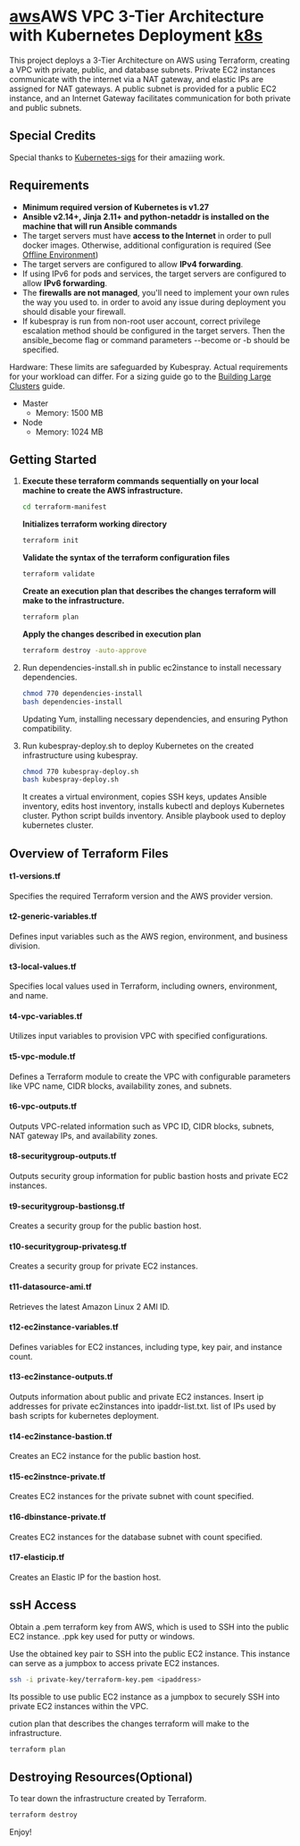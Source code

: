 # [aws](https://github.com/odennav/terraform-k8s-aws_ec2/blob/main/icons-k8s-color/icons8-amazon-web-services-48.png)AWS VPC 3-Tier Architecture with Kubernetes Deployment [k8s](https://github.com/odennav/terraform-k8s-aws_ec2/blob/main/icons-k8s-color/icons8-kubernetes-48.png)

This project deploys a 3-Tier Architecture on AWS using Terraform, creating a VPC with private, public, and database subnets. Private EC2 instances communicate with the internet via a NAT gateway, and elastic IPs are assigned for NAT gateways. A public subnet is provided for a public EC2 instance, and an Internet Gateway facilitates communication for both private and public subnets.

## Special Credits

Special thanks to [Kubernetes-sigs](https://https://github.com/kubernetes-sigs) for their amaziing work.

## Requirements

- **Minimum required version of Kubernetes is v1.27**
- **Ansible v2.14+, Jinja 2.11+ and python-netaddr is installed on the machine that will run Ansible commands**
- The target servers must have **access to the Internet** in order to pull docker images. Otherwise, additional configuration is required (See [Offline Environment](docs/offline-environment.md))
- The target servers are configured to allow **IPv4 forwarding**.
- If using IPv6 for pods and services, the target servers are configured to allow **IPv6 forwarding**.
- The **firewalls are not managed**, you'll need to implement your own rules the way you used to.
    in order to avoid any issue during deployment you should disable your firewall.
- If kubespray is run from non-root user account, correct privilege escalation method
    should be configured in the target servers. Then the ansible_become flag
    or command parameters --become or -b should be specified.

Hardware:
These limits are safeguarded by Kubespray. Actual requirements for your workload can differ. For a sizing guide go to the [Building Large Clusters](https://kubernetes.io/docs/setup/cluster-large/#size-of-master-and-master-components) guide.

- Master
  - Memory: 1500 MB
- Node
  - Memory: 1024 MB


## Getting Started
1. **Execute these terraform commands sequentially on your local machine to create the AWS infrastructure.**
     ```bash
     cd terraform-manifest
     ```

   **Initializes terraform working directory**
    ```bash
    terraform init
    ```

   **Validate the syntax of the terraform configuration files**
     ```bash
     terraform validate
     ```

   **Create an execution plan that describes the changes terraform will make to the infrastructure.**
    ```bash
    terraform plan
    ```

   **Apply the changes described in execution plan**
    ```bash
    terraform destroy -auto-approve
    ```


2. Run dependencies-install.sh in public ec2instance to install necessary dependencies.
    ```bash
    chmod 770 dependencies-install
    bash dependencies-install
    ```
    Updating Yum, installing necessary dependencies, and ensuring Python compatibility.


3. Run kubespray-deploy.sh to deploy Kubernetes on the created infrastructure using kubespray.
   ```bash
   chmod 770 kubespray-deploy.sh
   bash kubespray-deploy.sh
   ```
   It creates a virtual environment, copies SSH keys, updates Ansible inventory, edits host inventory, installs kubectl and deploys Kubernetes cluster.
   Python script  builds inventory.
   Ansible playbook used to deploy kubernetes cluster.


## Overview of Terraform Files

#### t1-versions.tf
Specifies the required Terraform version and the AWS provider version.

#### t2-generic-variables.tf
Defines input variables such as the AWS region, environment, and business division.

#### t3-local-values.tf
Specifies local values used in Terraform, including owners, environment, and name.

#### t4-vpc-variables.tf
Utilizes input variables to provision VPC with specified configurations.

#### t5-vpc-module.tf
Defines a Terraform module to create the VPC with configurable parameters like VPC name, CIDR blocks, availability zones, and subnets.

#### t6-vpc-outputs.tf
Outputs VPC-related information such as VPC ID, CIDR blocks, subnets, NAT gateway IPs, and availability zones.

#### t8-securitygroup-outputs.tf
Outputs security group information for public bastion hosts and private EC2 instances.

#### t9-securitygroup-bastionsg.tf
Creates a security group for the public bastion host.

#### t10-securitygroup-privatesg.tf
Creates a security group for private EC2 instances.

#### t11-datasource-ami.tf
Retrieves the latest Amazon Linux 2 AMI ID.

#### t12-ec2instance-variables.tf
Defines variables for EC2 instances, including type, key pair, and instance count.

#### t13-ec2instance-outputs.tf
Outputs information about public and private EC2 instances. Insert ip addresses for private ec2instances into ipaddr-list.txt.
list of IPs used by bash scripts for kubernetes deployment.

#### t14-ec2instance-bastion.tf
Creates an EC2 instance for the public bastion host.

#### t15-ec2instnce-private.tf
Creates EC2 instances for the private subnet with count specified.

#### t16-dbinstance-private.tf
Creates EC2 instances for the database subnet with count specified.

#### t17-elasticip.tf
Creates an Elastic IP for the bastion host.



## ssH Access
   Obtain a .pem terraform key from AWS, which is used to SSH into the public EC2 instance. .ppk key used for putty or windows.

   Use the obtained key pair to SSH into the public EC2 instance. This instance can serve as a jumpbox to access private EC2 instances.

   ```bash
   ssh -i private-key/terraform-key.pem <ipaddress>
   ```
   Its possible to use public EC2 instance as a jumpbox to securely SSH into private EC2 instances within the VPC.

cution plan that describes the changes terraform will make to the infrastructure.
  ```bash
  terraform plan
  ```

## Destroying Resources(Optional)
To tear down the infrastructure created by Terraform.
  ```bash
  terraform destroy
  ```

Enjoy!
